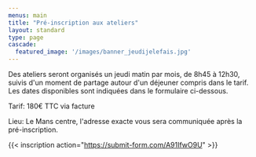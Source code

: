 ```yaml
---
menus: main
title: "Pré-inscription aux ateliers"
layout: standard
type: page
cascade:
  featured_image: '/images/banner_jeudijelefais.jpg'
---
```


Des ateliers seront organisés un jeudi matin par mois, de 8h45 à 12h30, suivis d'un moment de partage autour d'un déjeuner compris dans le tarif. Les dates disponibles sont indiquées dans le formulaire ci-dessous.

Tarif: 180€ TTC via facture

Lieu: Le Mans centre, l'adresse exacte vous sera communiquée après la pré-inscription.

{{< inscription action="https://submit-form.com/A91IfwO9U"  >}}